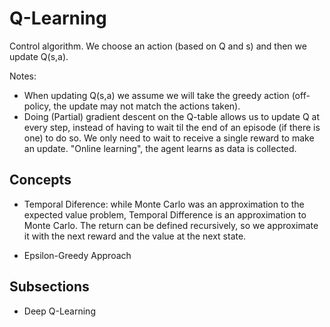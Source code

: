 # Q-Learning

Control algorithm. We choose an action (based on Q and s) and then we update Q(s,a).

Notes:
- When updating Q(s,a) we assume we will take the greedy action (off-policy, the update may not match the actions taken).
- Doing (Partial) gradient descent on the Q-table allows us to update Q at every step, instead of having to wait til the end of an episode (if there is one) to do so. We only need to wait to receive a single reward to make an update. "Online learning", the agent learns as data is collected.

## Concepts

- Temporal Diference: while Monte Carlo was an approximation to the expected value problem, Temporal Difference is an approximation to Monte Carlo.
The return can be defined recursively, so we approximate it with the next reward and the value at the next state.

- Epsilon-Greedy Approach

## Subsections

- Deep Q-Learning

